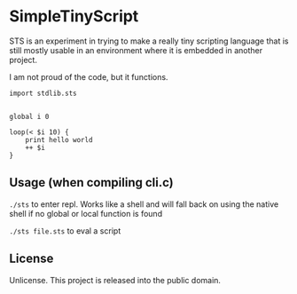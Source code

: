 # SimpleTinyScript
STS is an experiment in trying to make a really tiny scripting language that is still mostly usable in an environment where it is embedded in another project.

I am not proud of the code, but it functions.


```
import stdlib.sts


global i 0

loop(< $i 10) {
    print hello world
    ++ $i
}
```

## Usage (when compiling cli.c)
`./sts` to enter repl. Works like a shell and will fall back on using the native shell if no global or local function is found

`./sts file.sts` to eval a script

## License
Unlicense. This project is released into the public domain.